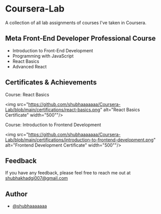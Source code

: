 # Coursera-Lab
A collection of all lab assignments of courses I've taken in Coursera.

## Meta Front-End Developer Professional Course

- Introduction to Front-End Development
- Programming with JavaScript
- React Basics
- Advanced React

## Certificates & Achievements

Course: React Basics

<img src="https://github.com/shubhaaaaaaa/Coursera-Lab/blob/main/certifications/react-basics.png" alt="React Basics Certificate" width="500""/>

Course: Introduction to Frontend Development

<img src="https://github.com/shubhaaaaaaa/Coursera-Lab/blob/main/certifications/introduction-to-frontend-development.png" alt="Frontend Development Certificate" width="500""/>
 
## Feedback

If you have any feedback, please feel free to reach me out at shubhakhadgi007@gmail.com


## Author

- [@shubhaaaaaaa](https://www.github.com/shubhaaaaaaa)

